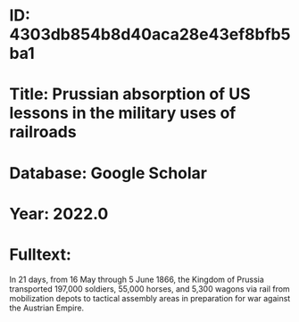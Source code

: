 # ID: 4303db854b8d40aca28e43ef8bfb5ba1
# Title: Prussian absorption of US lessons in the military uses of railroads
# Database: Google Scholar
# Year: 2022.0
# Fulltext:
In 21 days, from 16 May through 5 June 1866, the Kingdom of Prussia transported 197,000 soldiers, 55,000 horses, and 5,300 wagons via rail from mobilization depots to tactical assembly areas in preparation for war against the Austrian Empire.